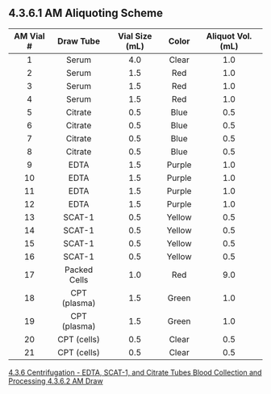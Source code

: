 ## 4.3.6.1 AM Aliquoting Scheme

| AM Vial # | Draw Tube    | Vial Size (mL) | Color  | Aliquot Vol. (mL) |
|:---------:|:------------:|:--------------:|:------:|:-----------------:|
| 1         | Serum        | 4.0            | Clear  | 1.0               |
| 2         | Serum        | 1.5            | Red    | 1.0               |
| 3         | Serum        | 1.5            | Red    | 1.0               |
| 4         | Serum        | 1.5            | Red    | 1.0               |
| 5         | Citrate      | 0.5            | Blue   | 0.5               |
| 6         | Citrate      | 0.5            | Blue   | 0.5               |
| 7         | Citrate      | 0.5            | Blue   | 0.5               |
| 8         | Citrate      | 0.5            | Blue   | 0.5               |
| 9         | EDTA         | 1.5            | Purple | 1.0               |
| 10        | EDTA         | 1.5            | Purple | 1.0               |
| 11        | EDTA         | 1.5            | Purple | 1.0               |
| 12        | EDTA         | 1.5            | Purple | 1.0               |
| 13        | SCAT-1       | 0.5            | Yellow | 0.5               |
| 14        | SCAT-1       | 0.5            | Yellow | 0.5               |
| 15        | SCAT-1       | 0.5            | Yellow | 0.5               |
| 16        | SCAT-1       | 0.5            | Yellow | 0.5               |
| 17        | Packed Cells | 1.0            | Red    | 9.0               |
| 18        | CPT (plasma) | 1.5            | Green  | 1.0               |
| 19        | CPT (plasma) | 1.5            | Green  | 1.0               |
| 20        | CPT (cells)  | 0.5            | Clear  | 0.5               |
| 21        | CPT (cells)  | 0.5            | Clear  | 0.5               |


<div class="center">
<div class="btn-group">
  <a href=":pages_path:/manuals/blood-collection-processing/4-03-06-00-centrifugation-edta-etc.md" class="btn btn-default">
    <span class="glyphicon glyphicon-chevron-left"></span>
    4.3.6 Centrifugation - EDTA, SCAT-1, and Citrate Tubes
  </a>

  <a href=":pages_path:/manuals/blood-collection-processing" class="btn btn-default">
    <span class="glyphicon glyphicon-chevron-up"></span>
    Blood Collection and Processing
  </a>

  <a href=":pages_path:/manuals/blood-collection-processing/4-03-06-02-am-draw.md" class="btn btn-success">
    4.3.6.2 AM Draw
    <span class="glyphicon glyphicon-chevron-right"></span>
  </a>
</div>
</div>
